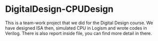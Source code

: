 # DigitalDesign-CPUDesign

This is a team-work project that we did for the Digital Design course. 
We have designed ISA then, simulated CPU in Logism and wrote codes in Verilog.
There is also report inside file, you can find more detail in there.

